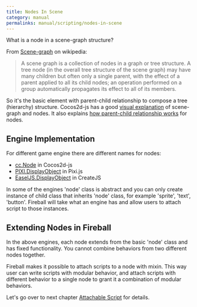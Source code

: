 ```yaml
---
title: Nodes In Scene
category: manual
permalinks: manual/scripting/nodes-in-scene
---
```


What is a node in a scene-graph structure?

From [Scene-graph](https://en.wikipedia.org/wiki/Scene_graph) on wikipedia:

>A scene graph is a collection of nodes in a graph or tree structure. A tree node (in the overall tree structure of the scene graph) may have many children but often only a single parent, with the effect of a parent applied to all its child nodes; an operation performed on a group automatically propagates its effect to all of its members.

So it's the basic element with parent-child relationship to compose a tree (hierarchy) structure. Cocos2d-js has a good [visual explanation](http://www.cocos2d-x.org/programmersguide/2/index.html#scene-graph) of scene-graph and nodes. It also explains [how parent-child relationship works](http://www.cocos2d-x.org/programmersguide/2/index.html#parent-child-relationship) for nodes.

## Engine Implementation

For different game engine there are different names for nodes:

- [cc.Node](http://www.cocos2d-x.org/reference/html5-js/V3.6/symbols/cc.Node.html)  in Cocos2d-js
- [PIXI.DisplayObject](http://pixijs.github.io/docs/PIXI.DisplayObject.html) in Pixi.js
- [EaselJS.DisplayObject](http://www.createjs.com/docs/easeljs/classes/DisplayObject.html) in CreateJS

In some of the engines 'node' class is abstract and you can only create instance of child class that inherits 'node' class, for example 'sprite', 'text', 'button'. Fireball will take what an engine has and allow users to attach script to those instances.

## Extending Nodes in Fireball

In the above engines, each node extends from the basic 'node' class and has fixed functionality. You cannot combine behaviors from two different nodes together.

Fireball makes it possible to attach scripts to a node with mixin. This way user can write scripts with modular behavior, and attach scripts with different behavior to a single node to grant it a combination of modular behaviors.

Let's go over to next chapter [Attachable Script](/manual/scripting/attachable-script) for details.
